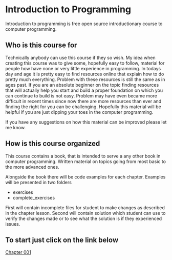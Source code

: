 # Introduction to Programming

Introduction to programming is free open source introductionary course to computer programming.

## Who is this course for
Technically anybody can use this course if they so wish. My idea when creating this course was to give some, hopefully easy to follow, material for people how have none or very little experience in programming. In todays day and age it is pretty easy to find resources online that explain how to do pretty much everything. Problem with these resources is still the same as in ages past. If you are an absolute beginner on the topic finding resources that will actually help you start and build a proper foundation on which you can continue to build is not easy. Problem may have even became more difficult in recent times since now there are more resources than ever and finding the right for you can be challenging. Hopefully this material will be helpful if you are just dipping your toes in the computer programming.

If you have any suggestions on how this material can be improved please let me know.

## How is this course organized
This course contains a book, that is intended to serve a any other book in computer programming. Written material on topics going from most basic to the more advanced ones.

Alongside the book there will be code examples for each chapter. Examples will be presented in two folders

- exercises
- complete_exercises

First will contain incomplete files for student to make changes as described in the chapter lesson.
Second will contain solution which student can use to verify the changes made or to see what the solution is if they experienced issues.

## To start just click on the link below


[Chapter 001](book/chapter_001.md)